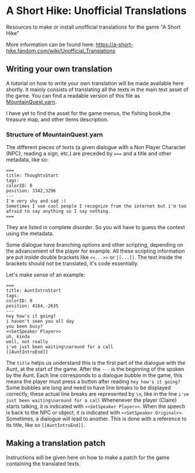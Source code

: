 # A Short Hike: Unofficial Translations
Resources to make or install unofficial translations for the game "A Short Hike"

More information can be found here: https://a-short-hike.fandom.com/wiki/Unofficial_Translations

## Writing your own translation

A tutorial on how to write your own translation will be made available here shortly. It mainly consists of translating all the texts in the main text asset of the game. You can find a readable version of this file as [MountainQuest.yarn](https://raw.githubusercontent.com/Soreine/A-Short-Hike-Translations/master/MountainQuest.yarn).

I have yet to find the asset for the game menus, the fishing book,the  treasure map, and other items description.

### Structure of MountainQuest.yarn

The different pieces of texts (a given dialogue with a Non Player Character (NPC), reading a sign, etc.) are preceded by `===` and a title and other metadata, like so: 

```
===
title: ThoughtsStart
tags: 
colorID: 0
position: 3342,3296
---
I'm very shy and sad :(
Sometimes I see cool people I recognize from the internet but i'm too afraid to say anything so I say nothing.
===
```

They are listed in complete disorder. So you will have to guess the context using the metadata.

Some dialogue have branching options and other scripting, depending on the advancement of the player for example. All these scripting information are put inside double brackets like  `<<...>>` or  `[[...]]`. The text inside the brackets should not be translated, it's code essentially.

Let's make sense of an example:

```
===
title: AuntIntroStart
tags: 
colorID: 0
position: 4164,-2635
---
hey how's it going?
i haven't seen you all day
you been busy?
<<SetSpeaker Player>>
uh, kinda
well, not really
i've just been waiting\naround for a call
[[AuntIntroEnd]]
```

The `title` helps us understand this is the first part of the dialogue with the Aunt, at the start of the game.
After the `---` is the beginning of the spoken by the Aunt.
Each line corresponds to a dialogue bubble in the game, this means the player must press a button after reading `hey how's it going?`
Some bubbles are long and need to have line breaks to be displayed correctly, these actual line breaks are represented by `\n`, like in the line `i've just been waiting\naround for a call`
Whenenever the player (Claire) starts talking, it is indicated with `<<SetSpeaker Player>>`. When the speech is back to the NPC or object, it is indicated with `<<SetSpeaker Original>>`.
Sometimes, a dialogue will lead to another. This is done with a reference to its title, like so `[[AuntIntroEnd]]`.

## Making a translation patch

Instructions will be given here on how to make a patch for the game containing the translated texts.
